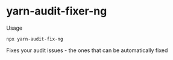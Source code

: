 # yarn-audit-fixer-ng

Usage

```
npx yarn-audit-fix-ng
```

Fixes your audit issues - the ones that can be automatically fixed
